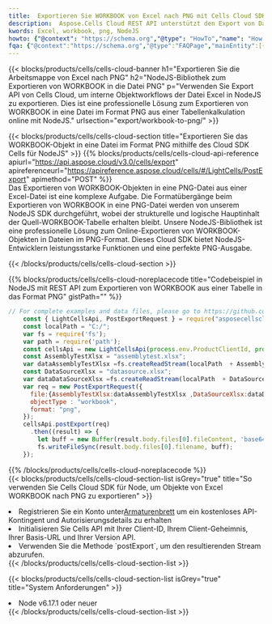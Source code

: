 ```yaml
---
title:  Exportieren Sie WORKBOOK von Excel nach PNG mit Cells Cloud SDK für NodeJS
description:  Aspose.Cells Cloud REST API unterstützt den Export von Dateien im {0}-Format in {1} mit {2}.
kwords: Excel, workbook, png, NodeJS
howto: {"@context": "https://schema.org","@type": "HowTo","name": "How to use Cells Cloud SDK for Node to export objects from Excel WORKBOOK to PNG","description": "How to use Cells Cloud SDK for Node to export objects from Excel WORKBOOK to PNG","image": {"@type": "ImageObject"},"url": "/nodejs/export/workbook-to-png/","step": [{ "@type": "HowToStep","name": "How to use Cells Cloud SDK for Node to export objects from Excel WORKBOOK to PNG step 1", "image": {"@type": "ImageObject",},"url": "/nodejs/export/workbook-to-png/","text": "Register an account at <a href='https://dashboard.aspose.cloud/'>Dashboard</a> to get free API quota & authorization details",},{ "@type": "HowToStep","name": "How to use Cells Cloud SDK for Node to export objects from Excel WORKBOOK to PNG step 1", "image": {"@type": "ImageObject",},"url": "/nodejs/export/workbook-to-png/","text": "Initialize the Cells API with your Client ID, Client Secret, Base URL, and API version.",},{ "@type": "HowToStep","name": "How to use Cells Cloud SDK for Node to export objects from Excel WORKBOOK to PNG step 1", "image": {"@type": "ImageObject",},"url": "/nodejs/export/workbook-to-png/","text": "Use the `postExport` method to retrieve the resulting stream.",}, ],"supply": {"@type": "HowToSupply","name": "document"},"tool": [{"@type": "HowToTool","name": "Visual Studio, Visual Studio Code, WebStorm"},{"@type": "HowToTool","name": "Aspose Cells"}],"totalTime": "PT6M"}
fqa: {"@context":"https://schema.org","@type":"FAQPage","mainEntity":[{"@type":"Question","name":"What file formats can excel or its internal elements be converted into?","acceptedAnswer":{"@type":"Answer","text":"We support a variety of output file formats, including XLSX, Excel, xls , PDF, CSV, HTML, Markdown, XML, PNG, JPG, TIFF, Json, TXT and many more.<br/><ol><li>Install .NET SDK and add the reference (import the library) to your .NET project.</li><li>Open the source file in C# using REST API.</li><li>Load the content or the excel file itself to be exported to other formats.</li><li>Call the PostExport() method, passing the output filename with the required extension.</li><li>Get the build results as a single file.</li></ol>"}},{"@type":"Question","name":"What is the maximum file size supported by this .NET library?","acceptedAnswer":{"@type":"Answer","text":"There are no file size limits for format conversions using .NET library."}}]}
---
```

{{< blocks/products/cells/cells-cloud-banner h1="Exportieren Sie die Arbeitsmappe von Excel nach PNG" h2="NodeJS-Bibliothek zum Exportieren von WORKBOOK in die Datei PNG" p="Verwenden Sie Export API von Cells Cloud, um interne Objektworkflows der Datei Excel in NodeJS zu exportieren. Dies ist eine professionelle Lösung zum Exportieren von WORKBOOK in eine Datei im Format PNG aus einer Tabellenkalkulation online mit NodeJS." urlsection="export/workbook-to-png/" >}}

{{< blocks/products/cells/cells-cloud-section title="Exportieren Sie das WORKBOOK-Objekt in eine Datei im Format PNG mithilfe des Cloud SDK Cells für NodeJS" >}}
{{% blocks/products/cells/cells-cloud-api-reference apiurl="https://api.aspose.cloud/v3.0/cells/export" apireferenceurl="https://apireference.aspose.cloud/cells/#/LightCells/PostExport" apimethod="POST" %}}
<br/>
Das Exportieren von WORKBOOK-Objekten in eine PNG-Datei aus einer Excel-Datei ist eine komplexe Aufgabe. Die Formatübergänge beim Exportieren von WORKBOOK in eine PNG-Datei werden von unserem NodeJS SDK durchgeführt, wobei der strukturelle und logische Hauptinhalt der Quell-WORKBOOK-Tabelle erhalten bleibt. Unsere NodeJS-Bibliothek ist eine professionelle Lösung zum Online-Exportieren von WORKBOOK-Objekten in Dateien im PNG-Format. Dieses Cloud SDK bietet NodeJS-Entwicklern leistungsstarke Funktionen und eine perfekte PNG-Ausgabe.

{{< /blocks/products/cells/cells-cloud-section >}}

{{% blocks/products/cells/cells-cloud-noreplacecode title="Codebeispiel in NodeJS mit REST API zum Exportieren von WORKBOOK aus einer Tabelle in das Format PNG" gistPath="" %}}
  
```js
// For complete examples and data files, please go to https://github.com/aspose-cells-cloud/aspose-cells-cloud-node/
    const { LightCellsApi, PostExportRequest } = require("asposecellscloud");
    const localPath = "C:/";
    var fs = require('fs');
    var path = require('path');
    const cellsApi = new LightCellsApi(process.env.ProductClientId, process.env.ProductClientSecret);
    const AssemblyTestXlsx = "assemblytest.xlsx";
    var dataAssemblyTestXlsx =fs.createReadStream(localPath  + AssemblyTestXlsx);
    const DataSourceXlsx = "datasource.xlsx";
    var dataDataSourceXlsx =fs.createReadStream(localPath  + DataSourceXlsx);
    var req = new PostExportRequest({
      file:{AssemblyTestXlsx:dataAssemblyTestXlsx ,DataSourceXlsx:dataDataSourceXlsx },
      objectType : "workbook",
      format: "png",
    });
    cellsApi.postExport(req)
      .then((result) => {
        let buff = new Buffer(result.body.files[0].fileContent, 'base64');
        fs.writeFileSync(result.body.files[0].filename, buff);
    });
```
   
{{% /blocks/products/cells/cells-cloud-noreplacecode %}}
<br/>
{{< blocks/products/cells/cells-cloud-section-list isGrey="true" title="So verwenden Sie Cells Cloud SDK für Node, um Objekte von Excel WORKBOOK nach PNG zu exportieren" >}}
<li> Registrieren Sie ein Konto unter<a href="https://dashboard.aspose.cloud/">Armaturenbrett</a> um ein kostenloses API-Kontingent und Autorisierungsdetails zu erhalten</li>
<li>Initialisieren Sie Cells API mit Ihrer Client-ID, Ihrem Client-Geheimnis, Ihrer Basis-URL und Ihrer Version API.</li>
<li>Verwenden Sie die Methode `postExport`, um den resultierenden Stream abzurufen.</li>
{{< /blocks/products/cells/cells-cloud-section-list >}}

{{< blocks/products/cells/cells-cloud-section-list isGrey="true" title="System Anforderungen" >}}
<li>Node v6.17.1 oder neuer</li>
{{< /blocks/products/cells/cells-cloud-section-list >}}
